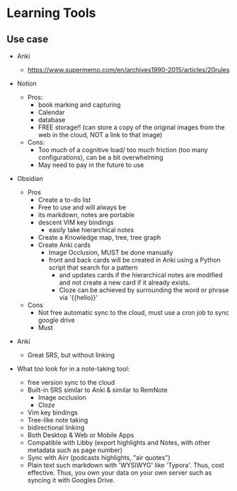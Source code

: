 # Learning Tools
## Use case
- Anki
	- https://www.supermemo.com/en/archives1990-2015/articles/20rules
- Notion
	- Pros:
		- book marking and capturing
		- Calendar
		- database
		- FREE storage!! (can store a copy of the original images from the web in the cloud, NOT a link to that image)
	- Cons:
		- Too much of a cognitive load/ too much friction (too many configurations), can be a bit overwhelming
		- May need to pay in the future to use
- Obsidian
	- Pros
		- Create a to-do list
		- Free to use and will always be
		- its markdown, notes are portable
		- descent VIM key bindings
			- easily take hierarchical notes 
		- Create a Knowledge map, tree, tree graph
		- Create Anki cards
			- Image Occlusion, MUST be done manually
			- front and back cards will be created in Anki using a Python script that search for a pattern
				- and updates cards if the hierarchical notes are modified and not create a new card if it already exists.
				- Cloze can be achieved by surrounding the word or phrase via '{{hello}}'
	- Cons
		- Not free automatic sync to the cloud, must use a cron job to sync google drive
		- Must
- Anki
	- Great SRS, but without linking 

- What _too_ look for in a note-taking tool:
	- free version sync to the cloud
	- Built-in SRS similar to Anki & similar to RemNote 
		- Image occlusion
		- Cloze
	- Vim key bindings 
	- Tree-like note taking
	- bidirectional linking
	- Both Desktop & Web or Mobile Apps
	- Compatible with Libby (export highlights and Notes, with other metadata such as page number)
	- Sync with Airr (podcasts highlights, "air quotes")
	- Plain text such markdown with 'WYSIWYG' like 'Typora'. Thus, cost effective. Thus, you own your data on your own server such as syncing it with Googles Drive.